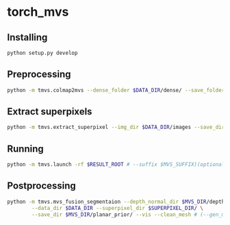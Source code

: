 # torch_mvs

## Installing
```sh
python setup.py develop
```

## Preprocessing
```sh
python -m tmvs.colmap2mvs --dense_folder $DATA_DIR/dense/ --save_folder $RESULT_ROOT
```

## Extract superpixels
```sh
python -m tmvs.extract_superpixel --img_dir $DATA_DIR/images --save_dir $SUPERPIXEL_DIR
```

## Running
```sh
python -m tmvs.launch -rf $RESULT_ROOT # --suffix $MVS_SUFFIX)(optional)
```

## Postprocessing
```sh
python -m tmvs.mvs_fusion_segmentaion --depth_normal_dir $MVS_DIR/depth_normal/ \
        --data_dir $DATA_DIR --superpixel_dir $SUPERPIXEL_DIR/ \
        --save_dir $MVS_DIR/planar_prior/ --vis --clean_mesh # (--gen_mask --mask_suffix planar_mask_mvs) for init 
```

